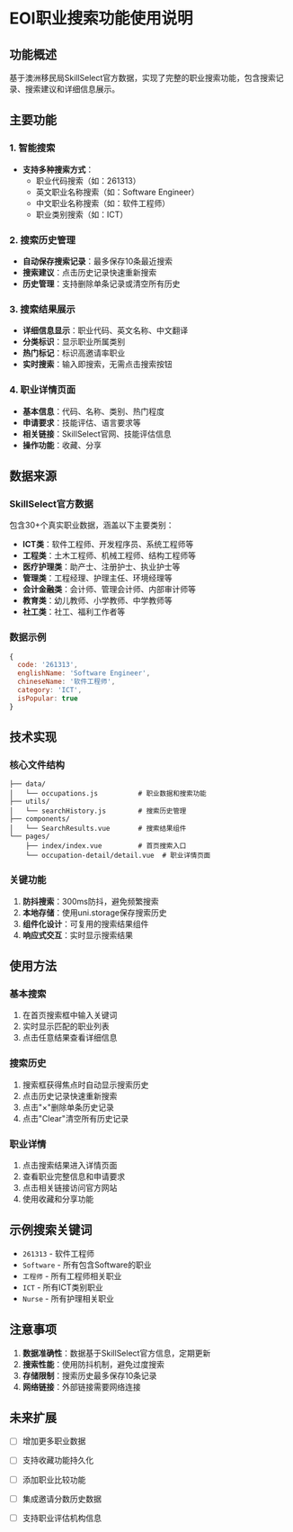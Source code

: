 # EOI职业搜索功能使用说明

## 功能概述

基于澳洲移民局SkillSelect官方数据，实现了完整的职业搜索功能，包含搜索记录、搜索建议和详细信息展示。

## 主要功能

### 1. 智能搜索
- **支持多种搜索方式**：
  - 职业代码搜索（如：261313）
  - 英文职业名称搜索（如：Software Engineer）
  - 中文职业名称搜索（如：软件工程师）
  - 职业类别搜索（如：ICT）

### 2. 搜索历史管理
- **自动保存搜索记录**：最多保存10条最近搜索
- **搜索建议**：点击历史记录快速重新搜索
- **历史管理**：支持删除单条记录或清空所有历史

### 3. 搜索结果展示
- **详细信息显示**：职业代码、英文名称、中文翻译
- **分类标识**：显示职业所属类别
- **热门标记**：标识高邀请率职业
- **实时搜索**：输入即搜索，无需点击搜索按钮

### 4. 职业详情页面
- **基本信息**：代码、名称、类别、热门程度
- **申请要求**：技能评估、语言要求等
- **相关链接**：SkillSelect官网、技能评估信息
- **操作功能**：收藏、分享

## 数据来源

### SkillSelect官方数据
包含30+个真实职业数据，涵盖以下主要类别：

- **ICT类**：软件工程师、开发程序员、系统工程师等
- **工程类**：土木工程师、机械工程师、结构工程师等
- **医疗护理类**：助产士、注册护士、执业护士等
- **管理类**：工程经理、护理主任、环境经理等
- **会计金融类**：会计师、管理会计师、内部审计师等
- **教育类**：幼儿教师、小学教师、中学教师等
- **社工类**：社工、福利工作者等

### 数据示例
```javascript
{
  code: '261313',
  englishName: 'Software Engineer',
  chineseName: '软件工程师',
  category: 'ICT',
  isPopular: true
}
```

## 技术实现

### 核心文件结构
```
├── data/
│   └── occupations.js          # 职业数据和搜索功能
├── utils/
│   └── searchHistory.js        # 搜索历史管理
├── components/
│   └── SearchResults.vue       # 搜索结果组件
└── pages/
    ├── index/index.vue         # 首页搜索入口
    └── occupation-detail/detail.vue  # 职业详情页面
```

### 关键功能
1. **防抖搜索**：300ms防抖，避免频繁搜索
2. **本地存储**：使用uni.storage保存搜索历史
3. **组件化设计**：可复用的搜索结果组件
4. **响应式交互**：实时显示搜索结果

## 使用方法

### 基本搜索
1. 在首页搜索框中输入关键词
2. 实时显示匹配的职业列表
3. 点击任意结果查看详细信息

### 搜索历史
1. 搜索框获得焦点时自动显示搜索历史
2. 点击历史记录快速重新搜索
3. 点击"×"删除单条历史记录
4. 点击"Clear"清空所有历史记录

### 职业详情
1. 点击搜索结果进入详情页面
2. 查看职业完整信息和申请要求
3. 点击相关链接访问官方网站
4. 使用收藏和分享功能

## 示例搜索关键词

- `261313` - 软件工程师
- `Software` - 所有包含Software的职业
- `工程师` - 所有工程师相关职业
- `ICT` - 所有ICT类别职业
- `Nurse` - 所有护理相关职业

## 注意事项

1. **数据准确性**：数据基于SkillSelect官方信息，定期更新
2. **搜索性能**：使用防抖机制，避免过度搜索
3. **存储限制**：搜索历史最多保存10条记录
4. **网络链接**：外部链接需要网络连接

## 未来扩展

- [ ] 增加更多职业数据
- [ ] 支持收藏功能持久化
- [ ] 添加职业比较功能
- [ ] 集成邀请分数历史数据
- [ ] 支持职业评估机构信息

